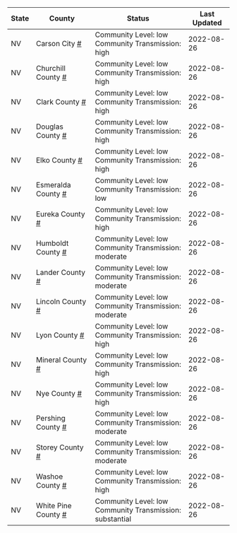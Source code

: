 State | County | Status | Last Updated
--- | --- | --- | --- 
NV | Carson City <a href="#carson_city">#</a> | <a name="carson_city"></a>Community Level: low<br/>Community Transmission: high | 2022-08-26
NV | Churchill County <a href="#churchill_county">#</a> | <a name="churchill_county"></a>Community Level: low<br/>Community Transmission: high | 2022-08-26
NV | Clark County <a href="#clark_county">#</a> | <a name="clark_county"></a>Community Level: low<br/>Community Transmission: high | 2022-08-26
NV | Douglas County <a href="#douglas_county">#</a> | <a name="douglas_county"></a>Community Level: low<br/>Community Transmission: high | 2022-08-26
NV | Elko County <a href="#elko_county">#</a> | <a name="elko_county"></a>Community Level: low<br/>Community Transmission: high | 2022-08-26
NV | Esmeralda County <a href="#esmeralda_county">#</a> | <a name="esmeralda_county"></a>Community Level: low<br/>Community Transmission: low | 2022-08-26
NV | Eureka County <a href="#eureka_county">#</a> | <a name="eureka_county"></a>Community Level: low<br/>Community Transmission: high | 2022-08-26
NV | Humboldt County <a href="#humboldt_county">#</a> | <a name="humboldt_county"></a>Community Level: low<br/>Community Transmission: moderate | 2022-08-26
NV | Lander County <a href="#lander_county">#</a> | <a name="lander_county"></a>Community Level: low<br/>Community Transmission: moderate | 2022-08-26
NV | Lincoln County <a href="#lincoln_county">#</a> | <a name="lincoln_county"></a>Community Level: low<br/>Community Transmission: moderate | 2022-08-26
NV | Lyon County <a href="#lyon_county">#</a> | <a name="lyon_county"></a>Community Level: low<br/>Community Transmission: high | 2022-08-26
NV | Mineral County <a href="#mineral_county">#</a> | <a name="mineral_county"></a>Community Level: low<br/>Community Transmission: high | 2022-08-26
NV | Nye County <a href="#nye_county">#</a> | <a name="nye_county"></a>Community Level: low<br/>Community Transmission: high | 2022-08-26
NV | Pershing County <a href="#pershing_county">#</a> | <a name="pershing_county"></a>Community Level: low<br/>Community Transmission: moderate | 2022-08-26
NV | Storey County <a href="#storey_county">#</a> | <a name="storey_county"></a>Community Level: low<br/>Community Transmission: moderate | 2022-08-26
NV | Washoe County <a href="#washoe_county">#</a> | <a name="washoe_county"></a>Community Level: low<br/>Community Transmission: high | 2022-08-26
NV | White Pine County <a href="#white_pine_county">#</a> | <a name="white_pine_county"></a>Community Level: low<br/>Community Transmission: substantial | 2022-08-26
